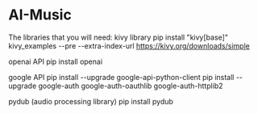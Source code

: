 # AI-Music

The libraries that you will need:
kivy library
pip install "kivy[base]" kivy_examples --pre --extra-index-url https://kivy.org/downloads/simple

openai API
pip install openai

google API
pip install --upgrade google-api-python-client
pip install --upgrade google-auth google-auth-oauthlib google-auth-httplib2

pydub (audio processing library)
pip install pydub
